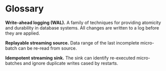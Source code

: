 # Glossary

**Write-ahead logging (WAL).** A family of techniques for providing atomicity and durability in database systems. All changes are written to a log before they are applied.

**Replayable streaming source.** Data range of the last incomplete micro-batch can be re-read from source.

**Idempotent streaming sink.** The sink can identify re-executed micro-batches and ignore duplicate writes cased by restarts.